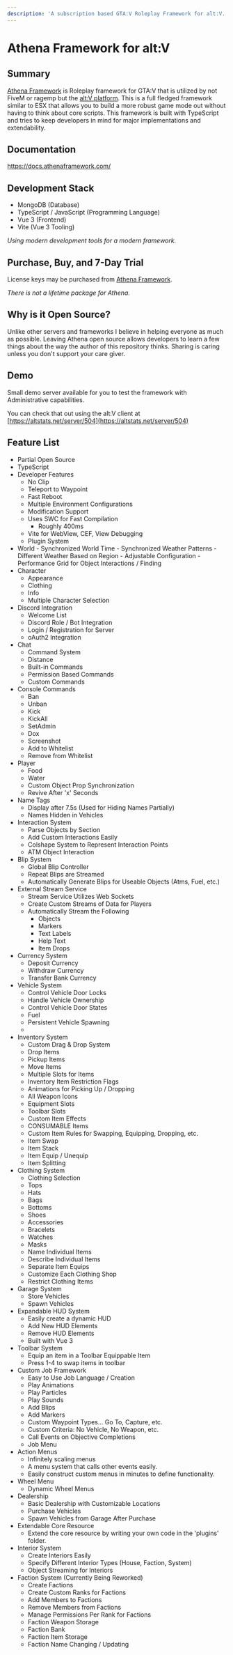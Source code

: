 ```yaml
---
description: 'A subscription based GTA:V Roleplay Framework for alt:V.'
---
```


# Athena Framework for alt:V

## Summary

[Athena Framework](https://athenaframework.com) is Roleplay framework for GTA:V that is utilized by not FiveM or ragemp but the [alt:V platform](https://altv.mp). This is a full fledged framework similar to ESX that allows you to build a more robust game mode out without having to think about core scripts. This framework is built with TypeScript and tries to keep developers in mind for major implementations and extendability.

## Documentation

https://docs.athenaframework.com/

## Development Stack

* MongoDB (Database)
* TypeScript / JavaScript (Programming Language)
* Vue 3 (Frontend)
* Vite (Vue 3 Tooling)

_Using modern development tools for a modern framework._

## Purchase, Buy, and 7-Day Trial

License keys may be purchased from [Athena Framework](https://athenaframework.com).

_There is not a lifetime package for Athena._

## Why is it Open Source?

Unlike other servers and frameworks I believe in helping everyone as much as possible. Leaving Athena open source allows developers to learn a few things about the way the author of this repository thinks. Sharing is caring unless you don't support your care giver.

## Demo

Small demo server available for you to test the framework with Administrative capabilities. 

You can check that out using the alt:V client at [https://altstats.net/server/504](https://altstats.net/server/504)

## Feature List

- Partial Open Source
- TypeScript
-   Developer Features
    -   No Clip
    -   Teleport to Waypoint
    -   Fast Reboot
    -   Multiple Environment Configurations
    -   Modification Support
    -   Uses SWC for Fast Compilation
        -   Roughly 400ms
    - Vite for WebView, CEF, View Debugging
    - Plugin System
-    World
    -   Synchronized World Time
    -   Synchronized Weather Patterns
    -   Different Weather Based on Region
    -   Adjustable Configuration
    -   Performance Grid for Object Interactions / Finding
- Character
  - Appearance
  - Clothing
  - Info
  - Multiple Character Selection
- Discord Integration
  - Welcome List
  - Discord Role / Bot Integration
  - Login / Registration for Server
  - oAuth2 Integration
- Chat
  - Command System
  - Distance
  - Built-in Commands
  - Permission Based Commands
  - Custom Commands
- Console Commands
    -   Ban
    -   Unban
    -   Kick
    -   KickAll
    -   SetAdmin
    -   Dox
    -   Screenshot
    -   Add to Whitelist
    -   Remove from Whitelist
-   Player
    -   Food
    -   Water
    -   Custom Object Prop Synchronization
    -   Revive After 'x' Seconds
-   Name Tags
    -   Display after 7.5s \(Used for Hiding Names Partially\)
    -   Names Hidden in Vehicles
-   Interaction System
    -   Parse Objects by Section
    -   Add Custom Interactions Easily
    -   Colshape System to Represent Interaction Points
    -   ATM Object Interaction
-   Blip System
    -   Global Blip Controller
    -   Repeat Blips are Streamed
    -   Automatically Generate Blips for Useable Objects (Atms, Fuel, etc.)
- External Stream Service
  - Stream Service Utilizes Web Sockets
  - Create Custom Streams of Data for Players
  - Automatically Stream the Following
    - Objects
    - Markers
    - Text Labels
    - Help Text
    - Item Drops
-   Currency System
    -   Deposit Currency
    -   Withdraw Currency
    -   Transfer Bank Currency
-   Vehicle System
    -   Control Vehicle Door Locks
    -   Handle Vehicle Ownership
    -   Control Vehicle Door States
    -   Fuel
    -   Persistent Vehicle Spawning
    -   
-   Inventory System
    -   Custom Drag & Drop System
    -   Drop Items
    -   Pickup Items
    -   Move Items
    -   Multiple Slots for Items
    -   Inventory Item Restriction Flags
    -   Animations for Picking Up / Dropping
    -   All Weapon Icons
    -   Equipment Slots
    -   Toolbar Slots
    -   Custom Item Effects
    -   CONSUMABLE Items
    -   Custom Item Rules for Swapping, Equipping, Dropping, etc.
    -   Item Swap
    -   Item Stack
    -   Item Equip / Unequip
    -   Item Splitting
-   Clothing System
    -   Clothing Selection
    -   Tops
    -   Hats
    -   Bags
    -   Bottoms
    -   Shoes
    -   Accessories
    -   Bracelets
    -   Watches
    -   Masks
    -   Name Individual Items
    -   Describe Individual Items
    -   Separate Item Equips
    -   Customize Each Clothing Shop
    -   Restrict Clothing Items
- Garage System
    - Store Vehicles
    - Spawn Vehicles
- Expandable HUD System
    - Easily create a dynamic HUD
    - Add New HUD Elements
    - Remove HUD Elements
    - Built with Vue 3
-   Toolbar System
    -   Equip an item in a Toolbar Equippable Item
    -   Press 1-4 to swap items in toolbar
-   Custom Job Framework
    -   Easy to Use Job Language / Creation
    -   Play Animations
    -   Play Particles
    -   Play Sounds
    -   Add Blips
    -   Add Markers
    -   Custom Waypoint Types... Go To, Capture, etc.
    -   Custom Criteria: No Vehicle, No Weapon, etc.
    -   Call Events on Objective Completions
    -   Job Menu
-   Action Menus
    -   Infinitely scaling menus
    -   A menu system that calls other events easily.
    -   Easily construct custom menus in minutes to define functionality.
-   Wheel Menu
    -   Dynamic Wheel Menus
-   Dealership
    -   Basic Dealership with Customizable Locations
    -   Purchase Vehicles
    -   Spawn Vehicles from Garage After Purchase
-   Extendable Core Resource
    -   Extend the core resource by writing your own code in the 'plugins' folder.
-   Interior System
    -   Create Interiors Easily
    -   Specify Different Interior Types (House, Faction, System)
    -   Object Streaming for Interiors
-   Faction System (Currently Being Reworked)
    -   Create Factions
    -   Create Custom Ranks for Factions
    -   Add Members to Factions
    -   Remove Members from Factions
    -   Manage Permissions Per Rank for Factions
    -   Faction Weapon Storage
    -   Faction Bank
    -   Faction Item Storage
    -   Faction Name Changing / Updating